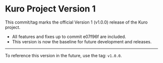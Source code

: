 # Kuro Project Version 1

This commit/tag marks the official Version 1 (v1.0.0) release of the Kuro project.

- All features and fixes up to commit e07f96f are included.
- This version is now the baseline for future development and releases.

---

To reference this version in the future, use the tag: `v1.0.0`.
